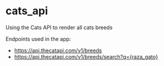 # cats_api
Using the Cats API to render all cats breeds

Endpoints used in the app:
* https://api.thecatapi.com/v1/breeds
* https://api.thecatapi.com/v1/breeds/search?q={raza_gato}
